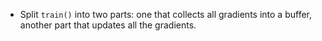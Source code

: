 
- Split `train()` into two parts: one that collects all gradients into a buffer, another part that updates
  all the gradients.
